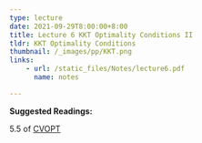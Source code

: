 ```yaml
---
type: lecture
date: 2021-09-29T8:00:00+8:00
title: Lecture 6 KKT Optimality Conditions II
tldr: KKT Optimality Conditions
thumbnail: /_images/pp/KKT.png
links: 
    - url: /static_files/Notes/lecture6.pdf
      name: notes

---
```

**Suggested Readings:**

5.5 of [CVOPT](https://stanford.edu/~boyd/cvxbook/bv_cvxbook.pdf)

